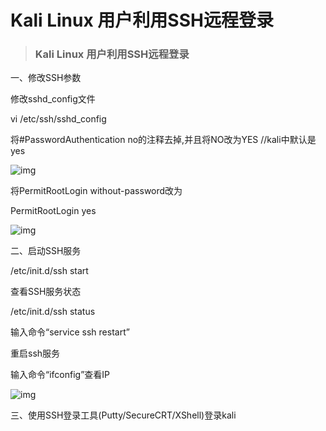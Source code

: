 # Kali Linux 用户利用SSH远程登录





> ### Kali Linux 用户利用SSH远程登录

一、修改SSH参数

修改sshd_config文件

vi /etc/ssh/sshd_config

将#PasswordAuthentication no的注释去掉,并且将NO改为YES //kali中默认是yes



![img](https://ask.qcloudimg.com/http-save/developer-news/09s6ch9thi.jpeg?imageView2/2/w/1620)

将PermitRootLogin without-password改为

PermitRootLogin yes



![img](https://ask.qcloudimg.com/http-save/developer-news/3vw9lpc7dq.jpeg?imageView2/2/w/1620)

二、启动SSH服务

/etc/init.d/ssh start

查看SSH服务状态

/etc/init.d/ssh status

输入命令“service ssh restart”

重启ssh服务

输入命令“ifconfig”查看IP



![img](https://ask.qcloudimg.com/http-save/developer-news/0is3tbmge0.jpeg?imageView2/2/w/1620)

三、使用SSH登录工具(Putty/SecureCRT/XShell)登录kali